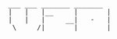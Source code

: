 <p align="center">
<span style="color:green;">
<pre>
___ ___ _______ _______ 
|   |   |__     |       |
|   |   |     __|   -   |
 \_____/|_______|_______|
</pre>
</span>
</p>
